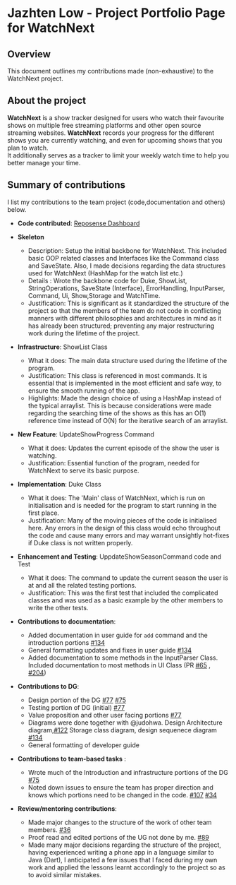 # Jazhten Low - Project Portfolio Page for WatchNext

## Overview
This document outlines my contributions made (non-exhaustive) to the WatchNext project.

## About the project
**WatchNext** is a show tracker designed for users who watch their favourite shows on multiple free streaming platforms and other open source streaming websites.
**WatchNext** records your progress for the different shows you are currently watching, and even for upcoming shows that you plan to watch.
<br>It additionally serves as a tracker to limit your weekly watch time to help you better manage your time.

## Summary of contributions
I list my contributions to the team project (code,documentation and others) below.

* **Code contributed**: [Reposense Dashboard](https://nus-cs2113-ay2021s1.github.io/tp-dashboard/#breakdown=true&search=jazhten&sort=groupTitle&sortWithin=title&since=2020-09-27&timeframe=commit&mergegroup=&groupSelect=groupByRepos&checkedFileTypes=docs~functional-code~test-code~other&tabOpen=true&tabType=authorship&zFR=false&tabAuthor=jazhten&tabRepo=AY2021S1-CS2113T-W12-3%2Ftp%5Bmaster%5D&authorshipIsMergeGroup=false&authorshipFileTypes=docs~functional-code~test-code)

* **Skeleton** 
    * Description: Setup the initial backbone for WatchNext. This included basic OOP related classes and Interfaces like the Command class and SaveState. Also, I made decisions regarding the data structures used for WatchNext (HashMap for the watch list etc.)
    * Details : Wrote the backbone code for Duke, ShowList, StringOperations, SaveState (Interface), ErrorHandling, InputParser, Command, Ui, Show,Storage and WatchTime. 
    * Justification: This is significant as it standardized the structure of the project so that the members of the team do not code in conflicting manners with different philosophies and architectures in mind as it has already been structured; preventing any major restructuring work during the lifetime of the project.
    

* **Infrastructure**: ShowList Class
    * What it does: The main data structure used during the lifetime of the program. 
    * Justification: This class is referenced in most commands. It is essential that is implemented in the most efficient and safe way, to ensure the smooth running of the app. 
    * Highlights: Made the design choice of using a HashMap instead of the typical arraylist. This is because considerations were made regarding the searching time of the shows as this has an O(1) reference time instead of O(N) for the iterative search of an arraylist.

* **New Feature**: UpdateShowProgress Command
    * What it does: Updates the current episode of the show the user is watching.
    * Justification: Essential function of the program, needed for WatchNext to serve its basic purpose. 

* **Implementation**: Duke Class
    * What it does: The 'Main' class of WatchNext, which is run on initialisation and is needed for the program to start running in the first place. 
    * Justification: Many of the moving pieces of the code is initialised here. Any errors in the design of this class would echo throughout the code and cause many errors and may warrant unsightly hot-fixes if Duke class is not written properly. 

* **Enhancement and Testing**: UppdateShowSeasonCommand code and Test
    * What it does: The command to update the current season the user is at and all the related testing portions. 
    * Justification: This was the first test that included the complicated classes and was used as a basic example by the other members to write the other tests. 


* **Contributions to documentation**:
    * Added documentation in user guide for `add` command and the introduction portions [#134](https://github.com/AY2021S1-CS2113T-W12-3/tp/pull/134)
    * General formatting updates and fixes in user guide [#134](https://github.com/AY2021S1-CS2113T-W12-3/tp/pull/134)
    * Added documentation to some methods in the InputParser Class. Included documentation to most methods in UI Class (PR [#65](https://github.com/AY2021S1-CS2113T-W12-3/tp/pull/65) , [#204](https://github.com/AY2021S1-CS2113T-W12-3/tp/pull/31))


* **Contributions to DG**:
    * Design portion of the DG [#77](https://github.com/AY2021S1-CS2113T-W12-3/tp/pull/77/files) [#75](https://github.com/AY2021S1-CS2113T-W12-3/tp/pull/75/files)
    * Testing portion of DG (initial) [#77](https://github.com/AY2021S1-CS2113T-W12-3/tp/pull/77/files)
    * Value proposition and other user facing portions [#77](https://github.com/AY2021S1-CS2113T-W12-3/tp/pull/77/files)
    * Diagrams were done together with @judohwa. Design Architecture diagram,[#122](https://github.com/AY2021S1-CS2113T-W12-3/tp/pull/122/files) Storage class diagram, design sequenece diagram [#134](https://github.com/AY2021S1-CS2113T-W12-3/tp/pull/134/files)
    * General formatting of developer guide

* **Contributions to team-based tasks** :
    *  Wrote much of the Introduction and infrastructure portions of the DG [#75](https://github.com/AY2021S1-CS2113T-W12-3/tp/pull/75/files)
    *  Noted down issues to ensure the team has proper direction and knows which portions need to be changed in the code. [#107](https://github.com/AY2021S1-CS2113T-W12-3/tp/issues/107)  [#34](https://github.com/AY2021S1-CS2113T-W12-3/tp/issues/34)

* **Review/mentoring contributions**:
    * Made major changes to the structure of the work of other team members. [#36](https://github.com/AY2021S1-CS2113T-W12-3/tp/pull/36/files)
    * Proof read and edited portions of the UG not done by me. [#89](https://github.com/AY2021S1-CS2113T-W12-3/tp/pull/89/files)
    * Made many major decisions regarding the structure of the project, having experienced writing a phone app in a language similar to Java (Dart), I anticipated a few issues that I faced during my own work and applied the lessons learnt accordingly to the project so as to avoid similar mistakes.

